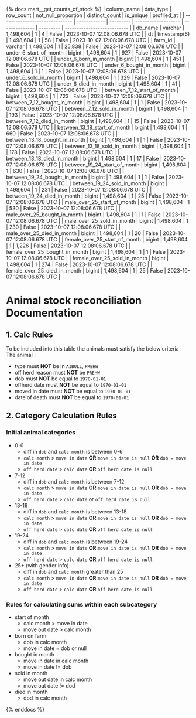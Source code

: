 {% docs mart__get_counts_of_stock %}
| column_name                    | data_type    | row_count | not_null_proportion | distinct_count | is_unique | profiled_at                 |
| ------------------------------ | ------------ | --------- | ------------------- | -------------- | --------- | --------------------------- |
| db_name                        | varchar      | 1,498,604 |                   1 |              4 |     False | 2023-10-07 12:08:06.678 UTC |
| dt                             | timestamp(6) | 1,498,604 |                   1 |             58 |     False | 2023-10-07 12:08:06.678 UTC |
| farm_id                        | varchar      | 1,498,604 |                   1 |         25,838 |     False | 2023-10-07 12:08:06.678 UTC |
| under_6_start_of_month         | bigint       | 1,498,604 |                   1 |            927 |     False | 2023-10-07 12:08:06.678 UTC |
| under_6_born_in_month          | bigint       | 1,498,604 |                   1 |            451 |     False | 2023-10-07 12:08:06.678 UTC |
| under_6_bought_in_month        | bigint       | 1,498,604 |                   1 |              1 |     False | 2023-10-07 12:08:06.678 UTC |
| under_6_sold_in_month          | bigint       | 1,498,604 |                   1 |            329 |     False | 2023-10-07 12:08:06.678 UTC |
| under_6_died_in_month          | bigint       | 1,498,604 |                   1 |             41 |     False | 2023-10-07 12:08:06.678 UTC |
| between_7_12_start_of_month    | bigint       | 1,498,604 |                   1 |            723 |     False | 2023-10-07 12:08:06.678 UTC |
| between_7_12_bought_in_month   | bigint       | 1,498,604 |                   1 |              1 |     False | 2023-10-07 12:08:06.678 UTC |
| between_7_12_sold_in_month     | bigint       | 1,498,604 |                   1 |            193 |     False | 2023-10-07 12:08:06.678 UTC |
| between_7_12_died_in_month     | bigint       | 1,498,604 |                   1 |             15 |     False | 2023-10-07 12:08:06.678 UTC |
| between_13_18_start_of_month   | bigint       | 1,498,604 |                   1 |            660 |     False | 2023-10-07 12:08:06.678 UTC |
| between_13_18_bought_in_month  | bigint       | 1,498,604 |                   1 |              1 |     False | 2023-10-07 12:08:06.678 UTC |
| between_13_18_sold_in_month    | bigint       | 1,498,604 |                   1 |            178 |     False | 2023-10-07 12:08:06.678 UTC |
| between_13_18_died_in_month    | bigint       | 1,498,604 |                   1 |             17 |     False | 2023-10-07 12:08:06.678 UTC |
| between_19_24_start_of_month   | bigint       | 1,498,604 |                   1 |            630 |     False | 2023-10-07 12:08:06.678 UTC |
| between_19_24_bought_in_month  | bigint       | 1,498,604 |                   1 |              1 |     False | 2023-10-07 12:08:06.678 UTC |
| between_19_24_sold_in_month    | bigint       | 1,498,604 |                   1 |            231 |     False | 2023-10-07 12:08:06.678 UTC |
| between_19_24_died_in_month    | bigint       | 1,498,604 |                   1 |             25 |     False | 2023-10-07 12:08:06.678 UTC |
| male_over_25_start_of_month    | bigint       | 1,498,604 |                   1 |            530 |     False | 2023-10-07 12:08:06.678 UTC |
| male_over_25_bought_in_month   | bigint       | 1,498,604 |                   1 |              1 |     False | 2023-10-07 12:08:06.678 UTC |
| male_over_25_sold_in_month     | bigint       | 1,498,604 |                   1 |            230 |     False | 2023-10-07 12:08:06.678 UTC |
| male_over_25_died_in_month     | bigint       | 1,498,604 |                   1 |             20 |     False | 2023-10-07 12:08:06.678 UTC |
| female_over_25_start_of_month  | bigint       | 1,498,604 |                   1 |          1,226 |     False | 2023-10-07 12:08:06.678 UTC |
| female_over_25_bought_in_month | bigint       | 1,498,604 |                   1 |              1 |     False | 2023-10-07 12:08:06.678 UTC |
| female_over_25_sold_in_month   | bigint       | 1,498,604 |                   1 |            274 |     False | 2023-10-07 12:08:06.678 UTC |
| female_over_25_died_in_month   | bigint       | 1,498,604 |                   1 |             25 |     False | 2023-10-07 12:08:06.678 UTC |


# **Animal stock reconciliation Documentation** 
## 1. Calc Rules    
To be included into this table the animals must satisfy the below criteria   
The animal :
-  type must **NOT** be in ```AIBULL```, ```PREHW```
-  off herd reason must **NOT** be ```PREHW```
-  dob must **NOT** be equal to ```1970-01-01```
-  offherd date must **NOT** be equal to ```1970-01-01```
-  moved in date must **NOT** be equal to ```1970-01-01```
-  date of death must **NOT** be equal to ```1970-01-01```

## 2. Category  Calculation Rules

### Initial animal categories
* 0-6
	* diff in ```dob``` and ```calc month``` is between 0-6
	* ```calc month``` > ```move in date``` **OR** ```move in date is null```  **OR** ```dob = move in date```
	* ```off herd date``` > ```calc date``` **OR** ```off herd date is null```
* 7-12
	* diff in ```dob``` and ```calc month``` is between 7-12
	* ```calc month``` > ```move in date``` **OR** ```move in date is null```  **OR** ```dob = move in date```
	* ```off herd date``` > ```calc date``` or ```off herd date is null```
* 13-18
    * diff in ```dob``` and ```calc month``` is between 13-18
	* ```calc month``` > ```move in date``` **OR** ```move in date is null```  **OR** ```dob = move in date```
	* ```off herd date``` > ```calc date``` **OR** ```off herd date is null```
* 19-24
    * diff in ```dob``` and ```calc month``` is between 19-24
	* ```calc month``` > ```move in date``` **OR** ```move in date is null```  **OR** ```dob = move in date```
	* ```off herd date``` > ```calc date``` **OR** ```off herd date is null```
* 25+ (with gender info)
    * diff in ```dob``` and ```calc month``` greater than 25
	* ```calc month``` > ```move in date``` **OR** ```move in date is null```  **OR** ```dob = move in date```
	* ```off herd date``` > ```calc date``` **OR** ```off herd date is null```


### Rules for calculating sums within each subcategory 
* start of month
	* calc month > move in date
	* move out date > calc month
* born on farm
	 * dob in calc month
	 * move in date = dob or null
* bought in month
	* move in date in calc month
	* move in date != dob
* sold in month
	* move out date in calc month
	* move out date != dod
* died in month
	* dod in calc month 
	



{% enddocs %}